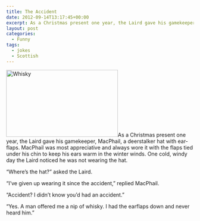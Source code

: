 ```yaml
---
title: The Accident
date: 2012-09-14T13:17:45+00:00
excerpt: As a Christmas present one year, the Laird gave his gamekeeper, MacPhail, a deerstalker hat with ear-flaps. MacPhail was most appreciative and always wore it with the flaps tied under his chin to keep his ears warm in the winter winds.
layout: post
categories:
  - Funny
tags:
  - jokes
  - Scottish
---
```


<img class="alignright size-medium wp-image-3087" title="Whisky-composite-006" src="https://cdn.craigmcn.ca/img/Whisky-composite-006-300x180.jpg" alt="Whisky" width="300" height="180" srcset="https://cdn.craigmcn.ca/img/Whisky-composite-006-300x180.jpg 300w, https://cdn.craigmcn.ca/img/Whisky-composite-006.jpg 460w" sizes="(max-width: 300px) 100vw, 300px" />As a Christmas present one year, the Laird gave his gamekeeper, MacPhail, a deerstalker hat with ear-flaps. MacPhail was most appreciative and always wore it with the flaps tied under his chin to keep his ears warm in the winter winds. One cold, windy day the Laird noticed he was not wearing the hat.

&#8220;Where&#8217;s the hat?&#8221; asked the Laird.

&#8220;I&#8217;ve given up wearing it since the accident,&#8221; replied MacPhail.

&#8220;Accident? I didn&#8217;t know you&#8217;d had an accident.&#8221;

&#8220;Yes. A man offered me a nip of whisky. I had the earflaps down and never heard him.&#8221;
